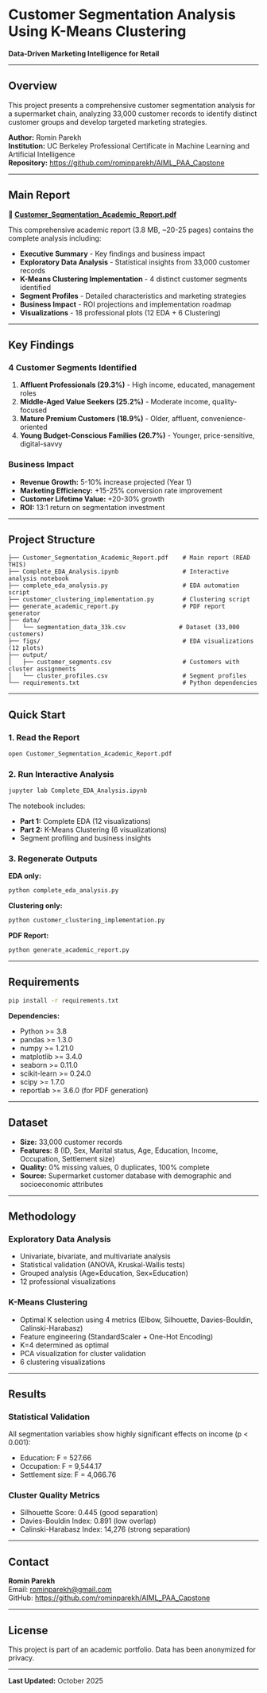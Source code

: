 # Customer Segmentation Analysis Using K-Means Clustering

**Data-Driven Marketing Intelligence for Retail**

---

## Overview

This project presents a comprehensive customer segmentation analysis for a supermarket chain, analyzing 33,000 customer records to identify distinct customer groups and develop targeted marketing strategies.

**Author:** Romin Parekh  
**Institution:** UC Berkeley Professional Certificate in Machine Learning and Artificial Intelligence  
**Repository:** https://github.com/rominparekh/AIML_PAA_Capstone

---

## Main Report

**📄 [Customer_Segmentation_Academic_Report.pdf](Customer_Segmentation_Academic_Report.pdf)**

This comprehensive academic report (3.8 MB, ~20-25 pages) contains the complete analysis including:

- **Executive Summary** - Key findings and business impact
- **Exploratory Data Analysis** - Statistical insights from 33,000 customer records
- **K-Means Clustering Implementation** - 4 distinct customer segments identified
- **Segment Profiles** - Detailed characteristics and marketing strategies
- **Business Impact** - ROI projections and implementation roadmap
- **Visualizations** - 18 professional plots (12 EDA + 6 Clustering)

---

## Key Findings

### 4 Customer Segments Identified

1. **Affluent Professionals (29.3%)** - High income, educated, management roles
2. **Middle-Aged Value Seekers (25.2%)** - Moderate income, quality-focused
3. **Mature Premium Customers (18.9%)** - Older, affluent, convenience-oriented
4. **Young Budget-Conscious Families (26.7%)** - Younger, price-sensitive, digital-savvy

### Business Impact

- **Revenue Growth:** 5-10% increase projected (Year 1)
- **Marketing Efficiency:** +15-25% conversion rate improvement
- **Customer Lifetime Value:** +20-30% growth
- **ROI:** 13:1 return on segmentation investment

---

## Project Structure

```
├── Customer_Segmentation_Academic_Report.pdf    # Main report (READ THIS)
├── Complete_EDA_Analysis.ipynb                  # Interactive analysis notebook
├── complete_eda_analysis.py                     # EDA automation script
├── customer_clustering_implementation.py        # Clustering script
├── generate_academic_report.py                  # PDF report generator
├── data/
│   └── segmentation_data_33k.csv               # Dataset (33,000 customers)
├── figs/                                        # EDA visualizations (12 plots)
├── output/
│   ├── customer_segments.csv                    # Customers with cluster assignments
│   └── cluster_profiles.csv                     # Segment profiles
└── requirements.txt                             # Python dependencies
```

---

## Quick Start

### 1. Read the Report
```bash
open Customer_Segmentation_Academic_Report.pdf
```

### 2. Run Interactive Analysis
```bash
jupyter lab Complete_EDA_Analysis.ipynb
```

The notebook includes:
- **Part 1:** Complete EDA (12 visualizations)
- **Part 2:** K-Means Clustering (6 visualizations)
- Segment profiling and business insights

### 3. Regenerate Outputs

**EDA only:**
```bash
python complete_eda_analysis.py
```

**Clustering only:**
```bash
python customer_clustering_implementation.py
```

**PDF Report:**
```bash
python generate_academic_report.py
```

---

## Requirements

```bash
pip install -r requirements.txt
```

**Dependencies:**
- Python >= 3.8
- pandas >= 1.3.0
- numpy >= 1.21.0
- matplotlib >= 3.4.0
- seaborn >= 0.11.0
- scikit-learn >= 0.24.0
- scipy >= 1.7.0
- reportlab >= 3.6.0 (for PDF generation)

---

## Dataset

- **Size:** 33,000 customer records
- **Features:** 8 (ID, Sex, Marital status, Age, Education, Income, Occupation, Settlement size)
- **Quality:** 0% missing values, 0 duplicates, 100% complete
- **Source:** Supermarket customer database with demographic and socioeconomic attributes

---

## Methodology

### Exploratory Data Analysis
- Univariate, bivariate, and multivariate analysis
- Statistical validation (ANOVA, Kruskal-Wallis tests)
- Grouped analysis (Age×Education, Sex×Education)
- 12 professional visualizations

### K-Means Clustering
- Optimal K selection using 4 metrics (Elbow, Silhouette, Davies-Bouldin, Calinski-Harabasz)
- Feature engineering (StandardScaler + One-Hot Encoding)
- K=4 determined as optimal
- PCA visualization for cluster validation
- 6 clustering visualizations

---

## Results

### Statistical Validation
All segmentation variables show highly significant effects on income (p < 0.001):
- Education: F = 527.66
- Occupation: F = 9,544.17
- Settlement size: F = 4,066.76

### Cluster Quality Metrics
- Silhouette Score: 0.445 (good separation)
- Davies-Bouldin Index: 0.891 (low overlap)
- Calinski-Harabasz Index: 14,276 (strong separation)

---

## Contact

**Romin Parekh**  
Email: rominparekh@gmail.com  
GitHub: https://github.com/rominparekh/AIML_PAA_Capstone

---

## License

This project is part of an academic portfolio. Data has been anonymized for privacy.

---

**Last Updated:** October 2025

